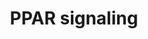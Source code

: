 ---
annotations:
- id: PW:0000003
  parent: signaling pathway
  type: Pathway Ontology
  value: signaling pathway
- id: CL:0000136
  parent: native cell
  type: Cell Type Ontology
  value: fat cell
- id: CL:0000182
  parent: native cell
  type: Cell Type Ontology
  value: hepatocyte
- id: PW:0001355
  parent: regulatory pathway
  type: Pathway Ontology
  value: peroxisome proliferator-activated receptor signaling pathway
- id: CL:0000448
  parent: native cell
  type: Cell Type Ontology
  value: white fat cell
- id: CL:0000188
  parent: native cell
  type: Cell Type Ontology
  value: cell of skeletal muscle
authors:
- Khanspers
- DeSl
- MaintBot
- Eweitz
citedin:
- link: PMC9361019
  title: Stemness Analysis Uncovers That The Peroxisome Proliferator-Activated Receptor
    Signaling Pathway Can Mediate Fatty Acid Homeostasis In Sorafenib-Resistant Hepatocellular
    Carcinoma Cells (2022)
- link: PMC8896855
  title: Effects of the Phytochemical Combination PB123 on Nrf2 Activation, Gene Expression,
    and the Cholesterol Pathway in HepG2 Cells (2022)
- link: PMC8267496
  title: Transcriptomic Profiling of Collagenous Colitis Identifies Hallmarks of Nondestructive
    Inflammatory Bowel Disease (2021)
- link: PMC6308971
  title: Introducing WikiPathways as a Data-Source to Support Adverse Outcome Pathways
    for Regulatory Risk Assessment of Chemicals and Nanomaterials (2018)
- link: PMC12519639
  title: Lysosome dysfunction alters intestinal morphology and lipid metabolism in
    early neonatal piglets (2025)
communities:
- MetaKids
- ONTOX
description: Peroxisome proliferator-activated receptors (PPARs) are nuclear hormone
  receptors that are activated by fatty acids and their derivatives. PPAR has three
  subtypes (PPARalpha, beta/delta, and gamma) showing different expression patterns
  in vertebrates. Each of them is encoded in a separate gene and binds fatty acids
  and eicosanoids. PPARalpha plays a role in the clearance of circulating or cellular
  lipids via the regulation of gene expression involved in lipid metabolism in liver
  and skeletal muscle. PPARbeta/delta is involved in lipid oxidation and cell proliferation.
  PPARgamma promotes adipocyte differentiation to enhance blood glucose uptake.  Proteins
  on this pathway have targeted assays available via the [CPTAC Assay Portal](https://assays.cancer.gov/available_assays?wp_id=WP3942).
last-edited: 2025-03-11
ndex: adc5c0f8-8b68-11eb-9e72-0ac135e8bacf
organisms:
- Homo sapiens
redirect_from:
- /index.php/Pathway:WP3942
- /instance/WP3942
- /instance/WP3942_r137952
revision: r137952
schema-jsonld:
- '@context': https://schema.org/
  '@id': https://wikipathways.github.io/pathways/WP3942.html
  '@type': Dataset
  creator:
    '@type': Organization
    name: WikiPathways
  description: Peroxisome proliferator-activated receptors (PPARs) are nuclear hormone
    receptors that are activated by fatty acids and their derivatives. PPAR has three
    subtypes (PPARalpha, beta/delta, and gamma) showing different expression patterns
    in vertebrates. Each of them is encoded in a separate gene and binds fatty acids
    and eicosanoids. PPARalpha plays a role in the clearance of circulating or cellular
    lipids via the regulation of gene expression involved in lipid metabolism in liver
    and skeletal muscle. PPARbeta/delta is involved in lipid oxidation and cell proliferation.
    PPARgamma promotes adipocyte differentiation to enhance blood glucose uptake.  Proteins
    on this pathway have targeted assays available via the [CPTAC Assay Portal](https://assays.cancer.gov/available_assays?wp_id=WP3942).
  keywords:
  - 9-cis-Retinoic acid
  - ACAA1
  - ACOX1
  - ACSL1
  - ADIPOQ
  - ANGPTL4
  - APOA1
  - APOA2
  - APOA5
  - APOC3
  - AQP7
  - CD36
  - CPT1C
  - CPT2
  - CYP27A1
  - CYP4A11
  - CYP7A1
  - CYP8B1
  - Chylomicron
  - Ciprofibrate
  - DBI
  - EHHADH
  - Eicosanoid
  - FABP1
  - FABP3
  - FABP4
  - FADS2
  - GK
  - HMGCS2
  - ILK
  - LPL
  - ME1
  - MMP1
  - NR1H3
  - NSAIDs
  - OLR1
  - PCK1
  - PCK2
  - PDPK1
  - PLIN1
  - PLTP
  - PPARA
  - PPARD
  - PPARG
  - RXRA
  - RXRB
  - RXRG
  - SCD
  - SCP2
  - SLC27A1
  - SLC27A4
  - SLC27A5
  - SORBS1
  - Saturated fatty acids
  - Thiazolidine derivative
  - UBC
  - UCP1
  - Unsaturated fatty acids
  - VLDL
  license: CC0
  name: PPAR signaling
seo: CreativeWork
title: PPAR signaling
wpid: WP3942
---